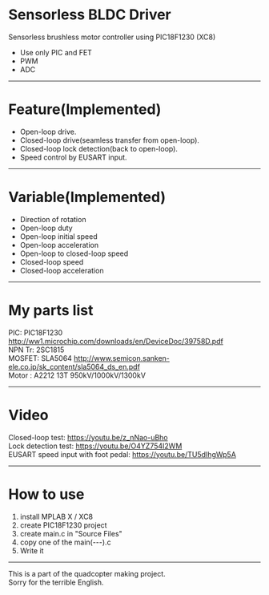 # Sensorless BLDC Driver
Sensorless brushless motor controller using PIC18F1230 (XC8)  
* Use only PIC and FET  
* PWM  
* ADC  

-------------------------------------------
# Feature(Implemented)  
* Open-loop drive.  
* Closed-loop drive(seamless transfer from open-loop).  
* Closed-loop lock detection(back to open-loop).  
* Speed control by EUSART input.  

-------------------------------------------
# Variable(Implemented)  
* Direction of rotation  
* Open-loop duty  
* Open-loop initial speed  
* Open-loop acceleration  
* Open-loop to closed-loop speed  
* Closed-loop speed  
* Closed-loop acceleration  

-------------------------------------------
# My parts list  
PIC: PIC18F1230 http://ww1.microchip.com/downloads/en/DeviceDoc/39758D.pdf  
NPN Tr: 2SC1815  
MOSFET: SLA5064 http://www.semicon.sanken-ele.co.jp/sk_content/sla5064_ds_en.pdf  
Motor : A2212 13T 950kV/1000kV/1300kV  

-------------------------------------------
# Video  
Closed-loop test: https://youtu.be/z_nNao-uBho  
Lock detection test: https://youtu.be/O4YZ754I2WM  
EUSART speed input with foot pedal: https://youtu.be/TU5dIhgWp5A  

-------------------------------------------
# How to use  
1. install MPLAB X / XC8  
2. create PIC18F1230 project  
3. create main.c in "Source Files"  
4. copy one of the main(---).c  
5. Write it  

-------------------------------------------
This is a part of the quadcopter making project.  
Sorry for the terrible English.  
 
